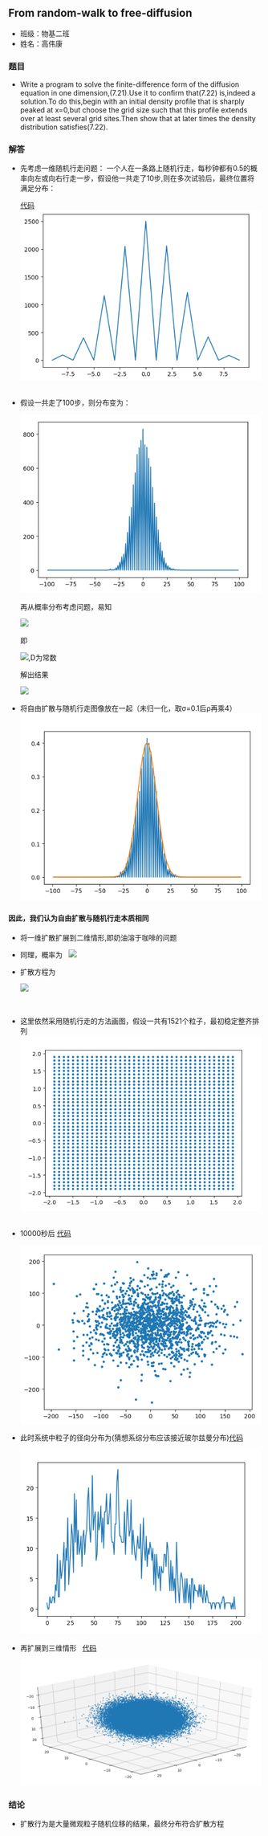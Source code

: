## From random-walk to free-diffusion
* 班级：物基二班
* 姓名：高伟康

### 题目
* Write a program to solve the finite-difference form of the diffusion equation in one dimension,(7.21).Use it to confirm that(7.22)
is,indeed a solution.To do this,begin with an initial density profile that is sharply peaked at x=0,but choose the grid size such 
that this profile extends over at least several grid sites.Then show that at later times the density distribution satisfies(7.22).


### 解答
* 先考虑一维随机行走问题：
  一个人在一条路上随机行走，每秒钟都有0.5的概率向左或向右行走一步，假设他一共走了10步,则在多次试验后，最终位置将满足分布：
  
  [代码](./一维随机行走.py)
  
  <img src="https://github.com/gwk-01/computationalphysics_N2015301020131/blob/master/final/%259_V9%256E8%601291Z9)%5DNPY%40A.png">
  
* 假设一共走了100步，则分布变为：
  
  <img src="https://github.com/gwk-01/computationalphysics_N2015301020131/blob/master/final/%40%40%24QHYP6C%24%7DIUB5LYJBP%25A7.png">
  
  再从概率分布考虑问题，易知
  
  <img src="http://latex.codecogs.com/gif.latex?P(x,t)=\frac{1}{2}[P(x-1,t-1)-P(x+1,t-1)]">
  
  即
  
  <img src="http://latex.codecogs.com/gif.latex?\frac{\partial\,P(x,t)}{\partial\,t}=D\bigtriangledown\,^{2}P(x,t)">,D为常数
  
  解出结果
  
  <img src="http://latex.codecogs.com/gif.latex?P(x,t)=\frac{1}{\sigma\,}e^{-\frac{x^{2}}{2\sigma\,^{2}}}">
  
* 将自由扩散与随机行走图像放在一起（未归一化，取σ=0.1后ρ再乘4）
  
  <img src="https://github.com/gwk-01/computationalphysics_N2015301020131/blob/master/final/9D5~%5DU(NI_%25G4_4SZ_%25%60IKC.png">
  
#### 因此，我们认为自由扩散与随机行走本质相同

* 将一维扩散扩展到二维情形,即奶油溶于咖啡的问题
* 同理，概率为
  
  <img src="http://latex.codecogs.com/gif.latex?P(x,y,t)\,=\,\frac{1}{4}[P(x-1,y,t-1)+P(x+1,y,t-1)+P(x,y-1,t-1)+P(x,y+1,t-1)]">
  
* 扩散方程为
  
  <img src="http://latex.codecogs.com/gif.latex?\frac{\partial\,P(x,y,t)}{\partial\,t}=D\bigtriangledown\,^{2}P(x,y,t)">
  
* 这里依然采用随机行走的方法画图，假设一共有1521个粒子，最初稳定整齐排列
  
  <img src="https://github.com/gwk-01/computationalphysics_N2015301020131/blob/master/final/_NZ8QN~U1S72WH7EET(I%7D6J.png">
  
* 10000秒后 [代码](./二维扩散.py)
  
  <img src="https://github.com/gwk-01/computationalphysics_N2015301020131/blob/master/final/T%24CD6Q%60CP6SY%609%40G%40%25QDCQH.png">

* 此时系统中粒子的径向分布为(猜想系综分布应该接近玻尔兹曼分布)[代码](./二维扩散径向.py)
  
  <img src="https://github.com/gwk-01/computationalphysics_N2015301020131/blob/master/final/%24L4M%24(%5BXNYGZ%5DVQ%40I%24%7B7N2I.png">
  
* 再扩展到三维情形
  
  [代码](./三维扩散.py)
  
  <img src="https://github.com/gwk-01/computationalphysics_N2015301020131/blob/master/final/%255PW5BOAC%24V90V2WD77)Q6D.png">
### 结论

* 扩散行为是大量微观粒子随机位移的结果，最终分布符合扩散方程
  
